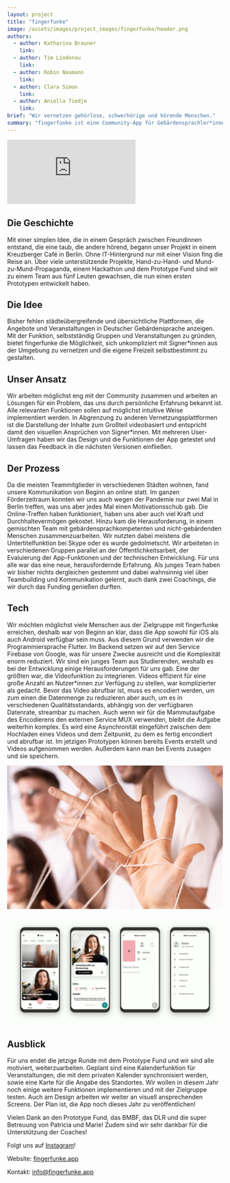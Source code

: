 ```yaml
---
layout: project
title: "fingerfunke"
image: /assets/images/project_images/fingerfunke/header.png
authors:
  - author: Katharina Brauner
    link: 
  - author: Tim Lindenau
    link: 
  - author: Robin Naumann
    link: 
  - author: Clara Simon
    link: 
  - author: Aniella Tiedje
    link:  
brief: "Wir vernetzen gehörlose, schwerhörige und hörende Menschen."
summary: "fingerfunke ist eine Community-App für Gebärdensprachler*innen."
---
```


<div class="iframe-container">
    <iframe src="https://www.youtube-nocookie.com/embed/w_r1zKVNIc4" frameborder="0" allow="accelerometer; autoplay; encrypted-media; gyroscope; picture-in-picture" allowfullscreen></iframe>
</div>

## Die Geschichte

Mit einer simplen Idee, die in einem Gespräch zwischen Freundinnen entstand, die eine taub, die andere hörend, begann unser Projekt in einem Kreuzberger Café in Berlin. Ohne IT-Hintergrund nur mit einer Vision fing die Reise an. Über viele unterstützende Projekte, Hand-zu-Hand- und Mund-zu-Mund-Propaganda, einem Hackathon und dem Prototype Fund sind wir zu einem Team aus fünf Leuten gewachsen, die nun einen ersten Prototypen entwickelt haben.

## Die Idee

Bisher fehlen städteübergreifende und übersichtliche Plattformen, die Angebote und Veranstaltungen in Deutscher Gebärdensprache anzeigen. Mit der Funktion, selbstständig Gruppen und Veranstaltungen zu gründen, bietet fingerfunke die Möglichkeit, sich unkompliziert mit Signer*innen aus der Umgebung zu vernetzen und die eigene Freizeit selbstbestimmt zu gestalten.

## Unser Ansatz

Wir arbeiten möglichst eng mit der Community zusammen und arbeiten an Lösungen für ein Problem, das uns durch persönliche Erfahrung bekannt ist. Alle relevanten Funktionen sollen auf möglichst intuitive Weise implementiert werden. In Abgrenzung zu anderen Vernetzungsplattformen ist die Darstellung der Inhalte zum Großteil videobasiert und entspricht damit den visuellen Ansprüchen von Signer*innen. Mit mehreren User-Umfragen haben wir das Design und die Funktionen der App getestet und lassen das Feedback in die nächsten Versionen einfließen.  

## Der Prozess

Da die meisten Teammitglieder in verschiedenen Städten wohnen, fand unsere Kommunikation von Beginn an online statt. Im ganzen Förderzeitraum konnten wir uns auch wegen der Pandemie nur zwei Mal in Berlin treffen, was uns aber jedes Mal einen Motivationsschub gab. Die Online-Treffen haben funktioniert, haben uns aber auch viel Kraft und Durchhaltevermögen gekostet. Hinzu kam die Herausforderung, in einem gemischten Team mit gebärdensprachkompetenten und nicht-gebärdenden Menschen zusammenzuarbeiten. Wir nutzten dabei meistens die Untertitelfunktion bei Skype oder es wurde gedolmetscht. Wir arbeiteten in verschiedenen Gruppen parallel an der Öffentlichkeitsarbeit, der Evaluierung der App-Funktionen und der technischen Entwicklung. Für uns alle war das eine neue, herausfordernde Erfahrung. Als junges Team haben wir bisher nichts dergleichen gestemmt und dabei wahnsinnig viel über Teambuilding und Kommunikation gelernt, auch dank zwei Coachings, die wir durch das Funding genießen durften.

## Tech

Wir möchten möglichst viele Menschen aus der Zielgruppe mit fingerfunke erreichen, deshalb war von Beginn an klar, dass die App sowohl für iOS als auch Android verfügbar sein muss. Aus diesem Grund verwenden wir die Programmiersprache Flutter. Im Backend setzen wir auf den Service Firebase von Google, was für unsere Zwecke ausreicht und die Komplexität enorm reduziert. Wir sind ein junges Team aus Studierenden, weshalb es bei der Entwicklung einige Herausforderungen für uns gab. Eine der größten war, die Videofunktion zu integrieren. Videos effizient für eine große Anzahl an Nutzer\*innen zur Verfügung zu stellen, war komplizierter als gedacht. Bevor das Video abrufbar ist, muss es encodiert werden, um zum einen die Datenmenge zu reduzieren aber auch, um es in verschiedenen Qualitätsstandards, abhängig von der verfügbaren Datenrate, streambar zu machen. Auch wenn wir für die Mammutaufgabe des Encodierens den externen Service MUX verwenden, bleibt die Aufgabe weiterhin komplex. Es wird eine Asynchronität eingeführt zwischen dem Hochladen eines Videos und dem Zeitpunkt, zu dem es fertig encondiert und abrufbar ist. Im jetzigen Prototypen können bereits Events erstellt und Videos aufgenommen werden. Außerdem kann man bei Events zusagen und sie speichern.

![fingerfunke](/assets/images/project_images/fingerfunke/FingerfunkeBild.gif)

![Screenshot der App](/assets/images/project_images/fingerfunke/app_screenshots.gif)

## Ausblick

Für uns endet die jetzige Runde mit dem Prototype Fund und wir sind alle motiviert, weiterzuarbeiten. Geplant sind eine Kalenderfunktion für Veranstaltungen, die mit dem privaten Kalender synchronisiert werden, sowie eine Karte für die Angabe des Standortes. Wir wollen in diesem Jahr noch einige weitere Funktionen implementieren und mit der Zielgruppe testen. Auch am Design arbeiten wir weiter an visuell ansprechenden Screens. Der Plan ist, die App noch dieses Jahr zu veröffentlichen!

Vielen Dank an den Prototype Fund, das BMBF, das DLR und die super Betreuung von Patricia und Marie! Zudem sind wir sehr dankbar für die Unterstützung der Coaches!

Folgt uns auf [Instagram](https://www.instagram.com/fingerfunke)!

Website: [fingerfunke.app](https://fingerfunke.app)

Kontakt: [info@fingerfunke.app](mailto:info@fingerfunke.app)

